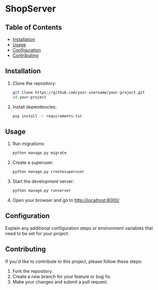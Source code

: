 # ShopServer

## Table of Contents

- [Installation](#installation)
- [Usage](#usage)
- [Configuration](#configuration)
- [Contributing](#contributing)

## Installation

1. Clone the repository:

    ```bash
    git clone https://github.com/your-username/your-project.git
    cd your-project
    ```

2. Install dependencies:

    ```bash
    pip install -r requirements.txt
    ```

## Usage

1. Run migrations:

    ```bash
    python manage.py migrate
    ```

2. Create a superuser:

    ```bash
    python manage.py createsuperuser
    ```

3. Start the development server:

    ```bash
    python manage.py runserver
    ```

4. Open your browser and go to [http://localhost:8000/](http://localhost:8000/)

## Configuration

Explain any additional configuration steps or environment variables that need to be set for your project.

## Contributing

If you'd like to contribute to this project, please follow these steps:

1. Fork the repository.
2. Create a new branch for your feature or bug fix.
3. Make your changes and submit a pull request.
